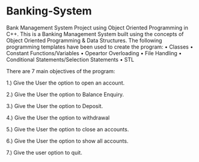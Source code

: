 # Banking-System
Bank Management System Project using Object Oriented Programming in C++.
This is a Banking Management System built using the concepts of Object Oriented Programming & Data Structures.
The following programming templates have been used to create the program: • Classes • Constant Functions/Variables • Opeartor Overloading • File Handling • Conditional Statements/Selection Statements • STL

There are 7 main objectives of the program:

1.) Give the User the option to open an account.

2.) Give the User the option to Balance Enquiry.

3.) Give the User the option to Deposit.

4.) Give the User the option to withdrawal

5.) Give the User the option to close an accounts.

6.) Give the User the option to show all accounts.

7.) Give the user option to quit.
